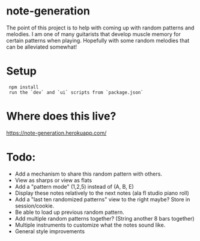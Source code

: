 # note-generation

The point of this project is to help with coming up with random patterns and melodies.
I am one of many guitarists that develop muscle memory for certain patterns when playing.
Hopefully with some random melodies that can be alleviated somewhat!

# Setup

```
 npm install
 run the `dev` and `ui` scripts from `package.json`
```

# Where does this live?

https://note-generation.herokuapp.com/

# Todo:

- Add a mechanism to share this random pattern with others.
- View as sharps or view as flats
- Add a "pattern mode" (1,2,5) instead of (A, B, E)
- Display these notes relatively to the next notes (ala fl studio piano roll)
- Add a "last ten randomized patterns" view to the right maybe? Store in session/cookie.
- Be able to load up previous random pattern.
- Add multiple random patterns together? (String another 8 bars together)
- Multiple instruments to customize what the notes sound like.
- General style improvements
